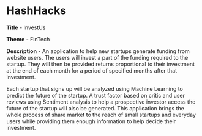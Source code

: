 # HashHacks
 **Title** - InvestUs

 **Theme** - FinTech

 **Description** - An application to help new startups generate funding from website users. The users will invest a part of the funding required to the startup. They will then be provided returns proportional to their investment at the end of each month for a period of specified months after that investment.

Each startup that signs up will be analyzed using Machine Learning to predict the future of the startup. A trust factor based on critic and user reviews using Sentiment analysis to help a prospective investor access the future of the startup will also be generated.
This application brings the whole process of share market to the reach of small startups and everyday users while providing them enough information to help decide their investment.


